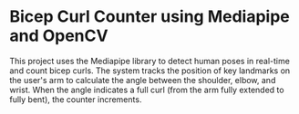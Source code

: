 # Bicep Curl Counter using Mediapipe and OpenCV

This project uses the Mediapipe library to detect human poses in real-time and count bicep curls. The system tracks the position of key landmarks on the user's arm to calculate the angle between the shoulder, elbow, and wrist. When the angle indicates a full curl (from the arm fully extended to fully bent), the counter increments.


